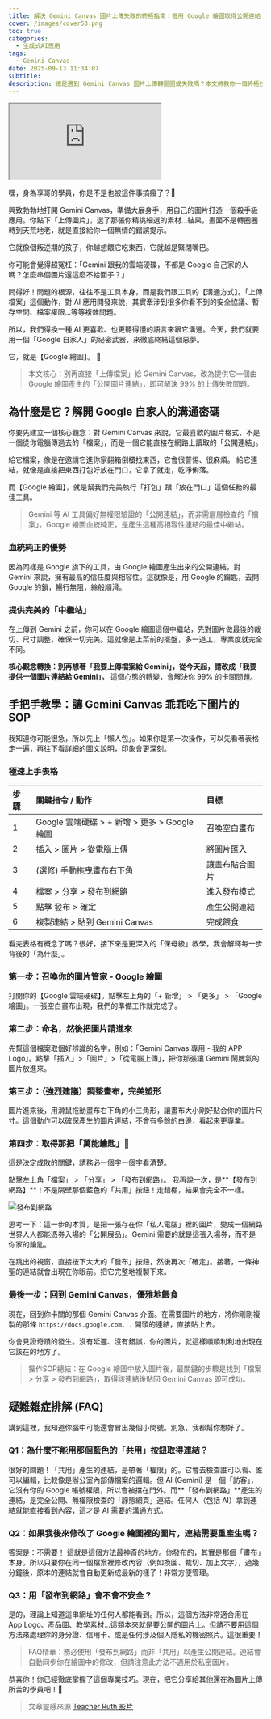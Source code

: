 ```yaml
---
title: 解決 Gemini Canvas 圖片上傳失敗的終極指南：善用 Google 繪圖取得公開連結
cover: /images/cover53.png
toc: true
categories:
  - 生成式AI應用
tags:
  - Gemini Canvas
date: 2025-09-13 11:34:07
subtitle:
description: 總是遇到 Gemini Canvas 圖片上傳轉圈圈或失敗嗎？本文將教你一個終極技巧，透過 Google 繪圖的「發布到網路」功能，產生 Gemini 最喜歡的公開圖片連結，徹底解決上傳惡夢。
---
```


<div class="iframe-wrapper">
  <iframe 
    src="https://gamma.app/embed/kmgih2hxb6s9veu" 
    title="解決 Gemini Canvas 圖片上傳失敗的終極指南" 
    allow="fullscreen">
  </iframe>
</div>

嘿，身為享哥的學員，你是不是也被這件事搞瘋了？🤯

興致勃勃地打開 Gemini Canvas，準備大展身手，用自己的圖片打造一個殺手級應用。你點下「上傳圖片」，選了那張你精挑細選的素材...結果，畫面不是轉圈圈轉到天荒地老，就是直接給你一個無情的錯誤提示。

它就像個叛逆期的孩子，你越想餵它吃東西，它就越是緊閉嘴巴。

你可能會覺得超冤枉：「Gemini 跟我的雲端硬碟，不都是 Google 自己家的人嗎？怎麼串個圖片還這麼不給面子？」

問得好！問題的根源，往往不是工具本身，而是我們跟工具的【溝通方式】。「上傳檔案」這個動作，對 AI 應用開發來說，其實牽涉到很多你看不到的安全協議、暫存空間、檔案權限...等等複雜問題。

所以，我們得換一種 AI 更喜歡、也更聽得懂的語言來跟它溝通。今天，我們就要用一個「Google 自家人」的祕密武器，來徹底終結這個惡夢。

它，就是【Google 繪圖】。 🚀

> 本文核心：別再直接「上傳檔案」給 Gemini Canvas，改為提供它一個由 Google 繪圖產生的「公開圖片連結」，即可解決 99% 的上傳失敗問題。

## 為什麼是它？解開 Google 自家人的溝通密碼

你要先建立一個核心觀念：對 Gemini Canvas 來說，它最喜歡的圖片格式，不是一個從你電腦傳過去的「檔案」，而是一個它能直接在網路上讀取的「公開連結」。

給它檔案，像是在邀請它進你家翻箱倒櫃找東西，它會很警惕、很麻煩。
給它連結，就像是直接把東西打包好放在門口，它拿了就走，乾淨俐落。

而【Google 繪圖】，就是幫我們完美執行「打包」跟「放在門口」這個任務的最佳工具。

> Gemini 等 AI 工具偏好無權限驗證的「公開連結」，而非需層層檢查的「檔案」。Google 繪圖血統純正，是產生這種高相容性連結的最佳中繼站。

### 血統純正的優勢
因為同樣是 Google 旗下的工具，由 Google 繪圖產生出來的公開連結，對 Gemini 來說，擁有最高的信任度與相容性。這就像是，用 Google 的鑰匙，去開 Google 的鎖，暢行無阻，絲般順滑。

### 提供完美的「中繼站」
在上傳到 Gemini 之前，你可以在 Google 繪圖這個中繼站，先對圖片做最後的裁切、尺寸調整，確保一切完美。這就像是上菜前的擺盤，多一道工，專業度就完全不同。

**核心觀念轉換：別再想著「我要上傳檔案給 Gemini」，從今天起，請改成「我要提供一個圖片連結給 Gemini」。** 這個心態的轉變，會解決你 99% 的卡關問題。

## 手把手教學：讓 Gemini Canvas 乖乖吃下圖片的 SOP

我知道你可能很急，所以先上「懶人包」。如果你是第一次操作，可以先看著表格走一遍，再往下看詳細的圖文說明，印象會更深刻。

### 極速上手表格
| 步驟 | 關鍵指令 / 動作 | 目標 |
| :--- | :--- | :--- |
| 1 | Google 雲端硬碟 > + 新增 > 更多 > Google 繪圖 | 召喚空白畫布 |
| 2 | 插入 > 圖片 > 從電腦上傳 | 將圖片匯入 |
| 3 | (選修) 手動拖曳畫布右下角 | 讓畫布貼合圖片 |
| 4 | 檔案 > 分享 > 發布到網路 | 進入發布模式 |
| 5 | 點擊 發布 > 確定 | 產生公開連結 |
| 6 | 複製連結 > 貼到 Gemini Canvas | 完成餵食 |

看完表格有概念了嗎？很好，接下來是更深入的「保母級」教學，我會解釋每一步背後的「為什麼」。

### 第一步：召喚你的圖片管家 - Google 繪圖
打開你的【Google 雲端硬碟】。點擊左上角的「+ 新增」 > 「更多」 > 「Google 繪圖」。一張空白畫布出現，我們的準備工作就完成了。

### 第二步：命名，然後把圖片請進來
先幫這個檔案取個好辨識的名字，例如：「Gemini Canvas 專用 - 我的 APP Logo」。點擊「插入」>「圖片」>「從電腦上傳」，把你那張讓 Gemini 鬧脾氣的圖片放進來。

### 第三步：（強烈建議）調整畫布，完美塑形
圖片進來後，用滑鼠拖動畫布右下角的小三角形，讓畫布大小剛好貼合你的圖片尺寸。這個動作可以確保產生的圖片連結，不會有多餘的白邊，看起來更專業。

### 第四步：取得那把「萬能鑰匙」🔑
這是決定成敗的關鍵，請務必一個字一個字看清楚。

點擊左上角「檔案」 > 「分享」 > 「發布到網路」。
我再說一次，是**【發布到網路】**！不是隔壁那個藍色的「共用」按鈕！走錯棚，結果會完全不一樣。

![發布到網路](https://docs.google.com/drawings/d/e/2PACX-1vTbnDmNyPdKe5PjSKPTZpmAB8tiin6azo6CLuSqLN3Pos6lkcdDZsi1Xa42C9Uf50r8D41REweP1o7Q/pub?w=960&h=720)

思考一下：這一步的本質，是把一張存在你「私人電腦」裡的圖片，變成一個網路世界人人都能憑券入場的「公開展品」。Gemini 需要的就是這張入場券，而不是你家的鑰匙。

在跳出的視窗，直接按下大大的「發布」按鈕，然後再次「確定」。接著，一條神聖的連結就會出現在你眼前。把它完整地複製下來。

### 最後一步：回到 Gemini Canvas，優雅地餵食
現在，回到你卡關的那個 Gemini Canvas 介面。在需要圖片的地方，將你剛剛複製的那條 `https://docs.google.com...` 開頭的連結，直接貼上去。

你會見證奇蹟的發生。沒有延遲、沒有錯誤，你的圖片，就這樣順順利利地出現在它該在的地方了。

> 操作SOP總結：在 Google 繪圖中放入圖片後，最關鍵的步驟是找到「檔案 > 分享 > 發布到網路」，取得該連結後貼回 Gemini Canvas 即可成功。

## 疑難雜症排解 (FAQ)

講到這裡，我知道你腦中可能還會冒出幾個小問號。別急，我都幫你想好了。

### Q1：為什麼不能用那個藍色的「共用」按鈕取得連結？
很好的問題！「共用」產生的連結，是帶著「權限」的。它會去檢查誰可以看、誰可以編輯，比較像是辦公室內部傳檔案的邏輯。但 AI (Gemini) 是一個「訪客」，它沒有你的 Google 帳號權限，所以會被擋在門外。而**「發布到網路」**產生的連結，是完全公開、無權限檢查的「靜態網頁」連結。任何人（包括 AI）拿到連結就能直接看到內容，這才是 AI 需要的溝通方式。

### Q2：如果我後來修改了 Google 繪圖裡的圖片，連結需要重產生嗎？
答案是：不需要！ 這就是這個方法最神奇的地方。你發布的，其實是那個「畫布」本身。所以只要你在同一個檔案裡修改內容（例如換圖、裁切、加上文字），過幾分鐘後，原本的連結就會自動更新成最新的樣子！非常方便管理。

### Q3：用「發布到網路」會不會不安全？
是的，理論上知道這串網址的任何人都能看到。所以，這個方法非常適合用在 App Logo、產品圖、教學素材...這類本來就是要公開的圖片上。但請不要用這個方法來處理你的身分證、信用卡、或是任何涉及個人隱私的機密照片。這很重要！

> FAQ精華：務必使用「發布到網路」而非「共用」以產生公開連結。連結會自動同步你在繪圖中的修改，但請注意此方法不適用於私密圖片。

恭喜你！你已經徹底掌握了這個專業技巧。現在，把它分享給其他還在為圖片上傳所苦的學員吧！🌟

> 文章靈感來源 [Teacher Ruth 影片](https://youtu.be/VlkgJ4mQ0Ig?si=BEcFw87zgWwHFEai)